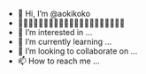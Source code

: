 - 👋 Hi, I’m @aokikoko
- 👋👋👋👋👋👋👋👋👋👋👋👋👋👋👋👋👋👋👋👋👋
- 👀 I’m interested in ...
- 🌱 I’m currently learning ...
- 💞️ I’m looking to collaborate on ...
- 📫 How to reach me ...

<!---
aokikoko/aokikoko is a ✨ special ✨ repository because its `README.md` (this file) appears on your GitHub profile.
You can click the Preview link to take a look at your changes.
--->
